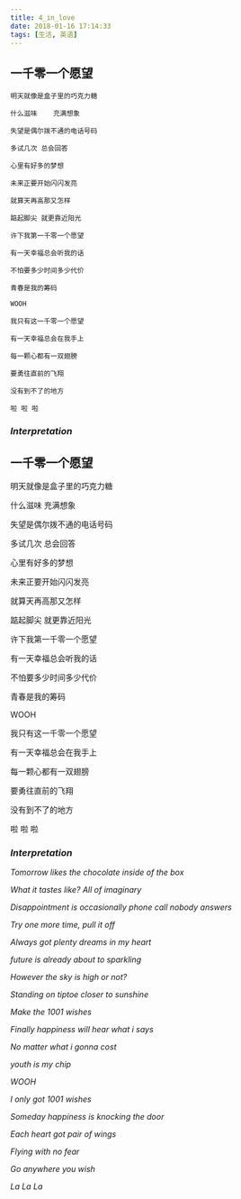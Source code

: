 ```yaml
---
title: 4_in_love
date: 2018-01-16 17:14:33
tags: [生活, 英语] 
---
```


## <b>一千零一个愿望</b>
    明天就像是盒子里的巧克力糖

    什么滋味 	充满想象

    失望是偶尔拨不通的电话号码

    多试几次 总会回答

    心里有好多的梦想

    未来正要开始闪闪发亮

    就算天再高那又怎样

    踮起脚尖 就更靠近阳光

    许下我第一千零一个愿望

    有一天幸福总会听我的话

    不怕要多少时间多少代价

    青春是我的筹码

    WOOH

    我只有这一千零一个愿望

    有一天幸福总会在我手上

    每一颗心都有一双翅膀

    要勇往直前的飞翔

    没有到不了的地方

    啦 啦 啦

### <i>Interpretation</i>
## 一千零一个愿望

明天就像是盒子里的巧克力糖

什么滋味 	充满想象

失望是偶尔拨不通的电话号码

多试几次 总会回答

心里有好多的梦想

未来正要开始闪闪发亮

就算天再高那又怎样

踮起脚尖 就更靠近阳光

许下我第一千零一个愿望

有一天幸福总会听我的话

不怕要多少时间多少代价

青春是我的筹码

WOOH

我只有这一千零一个愿望

有一天幸福总会在我手上

每一颗心都有一双翅膀

要勇往直前的飞翔

没有到不了的地方

啦 啦 啦



### <i>Interpretation</i>

<i>  Tomorrow likes the chocolate inside of the box </i>

<i> What it tastes like? All of imaginary </i>

<i> Disappointment is occasionally phone call nobody answers</i>

<i> Try one more time, pull it off</i>

<i> Always got plenty dreams in my heart</i>

<i> future is already about to sparkling</i>

<i> However the sky is high or not? </i>

<i> Standing on tiptoe closer to sunshine</i>

<i> Make the 1001 wishes</i>

<i> Finally happiness will hear what i says</i>

<i> No matter what i gonna cost</i>

<i> youth is my chip</i>

<i> WOOH </i>

<i> I only got 1001 wishes<i>

<i> Someday happiness is knocking the door</i>

<i> Each heart got pair of wings</i>

<i> Flying with no fear</i>

<i> Go anywhere you wish</i>

<i> La La La</i>


